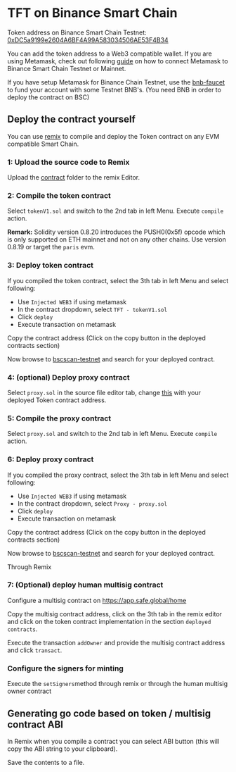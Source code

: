 # TFT on Binance Smart Chain

Token address on Binance Smart Chain Testnet: [0xDC5a9199e2604A6BF4A99A583034506AE53F4B34](https://testnet.bscscan.com/address/0xDC5a9199e2604A6BF4A99A583034506AE53F4B34)

You can add the token address to a Web3 compatible wallet. If you are using Metamask, check out following [guide](https://academy.binance.com/en/articles/connecting-metamask-to-binance-smart-chain) on how to connect Metamask to Binance Smart Chain Testnet or Mainnet.

If you have setup Metamask for Binance Chain Testnet, use the [bnb-faucet](https://testnet.binance.org/faucet-smart) to fund your account with some Testnet BNB's.
(You need BNB in order to deploy the contract on BSC)

## Deploy the contract yourself

You can use [remix](https://remix.ethereum.org/#optimize=false&runs=200&evmVersion=null&version=soljson-v0.8.3+commit.8d00100c.js) to compile and deploy the Token contract on any EVM compatible Smart Chain.

### 1: Upload the source code to Remix

Upload the [contract](../solidity/contract) folder to the remix Editor.

### 2: Compile the token contract

Select `tokenV1.sol` and switch to the 2nd tab in left Menu. Execute `compile` action.

**Remark:** Solidity version 0.8.20 introduces the PUSH0(0x5f) opcode which is only supported on ETH mainnet and not on any other chains. Use version 0.8.19 or target the `paris` evm.

### 3: Deploy token contract

If you compiled the token contract, select the 3th tab in left Menu and select following:

- Use `Injected WEB3` if using metamask
- In the contract dropdown, select `TFT - tokenV1.sol`
- Click `deploy`
- Execute transaction on metamask

Copy the contract address (Click on the copy button in the deployed contracts section)

Now browse to [bscscan-testnet](https://testnet.bscscan.com/) and search for your deployed contract.

### 4: (optional) Deploy proxy contract

Select `proxy.sol` in the source file editor tab, change [this](../solidity/contract/proxy.sol#L30) with your deployed Token contract address.

### 5: Compile the proxy contract

Select `proxy.sol` and switch to the 2nd tab in left Menu. Execute `compile` action.

### 6: Deploy proxy contract

If you compiled the proxy contract, select the 3th tab in left Menu and select following:

- Use `Injected WEB3` if using metamask
- In the contract dropdown, select `Proxy - proxy.sol`
- Click `deploy`
- Execute transaction on metamask

Copy the contract address (Click on the copy button in the deployed contracts section)

Now browse to [bscscan-testnet](https://testnet.bscscan.com/) and search for your deployed contract.

Through Remix

### 7: (Optional) deploy human multisig contract

Configure a multisig contract on <https://app.safe.global/home>

Copy the multisig contract address, click on the 3th tab in the remix editor and click on the token contract implementation in the section `deployed contracts`.

Execute the transaction `addOwner` and provide the multisig contract address and click `transact`.

### Configure the signers for minting

Execute the `setSigners`method through remix or through the human multisig owner contract

## Generating go code based on token / multisig contract ABI

In Remix when you compile a contract you can select ABI button (this will copy the ABI string to your clipboard).

Save the contents to a file.
